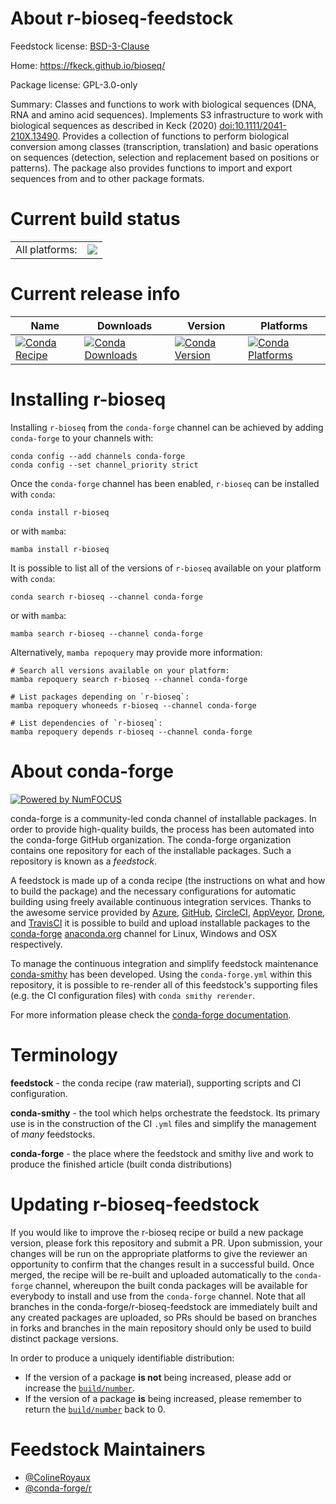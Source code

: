 About r-bioseq-feedstock
========================

Feedstock license: [BSD-3-Clause](https://github.com/conda-forge/r-bioseq-feedstock/blob/main/LICENSE.txt)

Home: https://fkeck.github.io/bioseq/

Package license: GPL-3.0-only

Summary: Classes and functions to work with biological sequences (DNA, RNA and amino acid sequences). Implements S3 infrastructure to work with biological sequences as described in Keck (2020) <doi:10.1111/2041-210X.13490>. Provides a collection of functions to perform biological conversion among classes (transcription, translation) and basic operations on sequences (detection, selection and replacement based on positions or patterns). The package also provides functions to import and export sequences from and to other package formats.

Current build status
====================


<table><tr><td>All platforms:</td>
    <td>
      <a href="https://dev.azure.com/conda-forge/feedstock-builds/_build/latest?definitionId=18479&branchName=main">
        <img src="https://dev.azure.com/conda-forge/feedstock-builds/_apis/build/status/r-bioseq-feedstock?branchName=main">
      </a>
    </td>
  </tr>
</table>

Current release info
====================

| Name | Downloads | Version | Platforms |
| --- | --- | --- | --- |
| [![Conda Recipe](https://img.shields.io/badge/recipe-r--bioseq-green.svg)](https://anaconda.org/conda-forge/r-bioseq) | [![Conda Downloads](https://img.shields.io/conda/dn/conda-forge/r-bioseq.svg)](https://anaconda.org/conda-forge/r-bioseq) | [![Conda Version](https://img.shields.io/conda/vn/conda-forge/r-bioseq.svg)](https://anaconda.org/conda-forge/r-bioseq) | [![Conda Platforms](https://img.shields.io/conda/pn/conda-forge/r-bioseq.svg)](https://anaconda.org/conda-forge/r-bioseq) |

Installing r-bioseq
===================

Installing `r-bioseq` from the `conda-forge` channel can be achieved by adding `conda-forge` to your channels with:

```
conda config --add channels conda-forge
conda config --set channel_priority strict
```

Once the `conda-forge` channel has been enabled, `r-bioseq` can be installed with `conda`:

```
conda install r-bioseq
```

or with `mamba`:

```
mamba install r-bioseq
```

It is possible to list all of the versions of `r-bioseq` available on your platform with `conda`:

```
conda search r-bioseq --channel conda-forge
```

or with `mamba`:

```
mamba search r-bioseq --channel conda-forge
```

Alternatively, `mamba repoquery` may provide more information:

```
# Search all versions available on your platform:
mamba repoquery search r-bioseq --channel conda-forge

# List packages depending on `r-bioseq`:
mamba repoquery whoneeds r-bioseq --channel conda-forge

# List dependencies of `r-bioseq`:
mamba repoquery depends r-bioseq --channel conda-forge
```


About conda-forge
=================

[![Powered by
NumFOCUS](https://img.shields.io/badge/powered%20by-NumFOCUS-orange.svg?style=flat&colorA=E1523D&colorB=007D8A)](https://numfocus.org)

conda-forge is a community-led conda channel of installable packages.
In order to provide high-quality builds, the process has been automated into the
conda-forge GitHub organization. The conda-forge organization contains one repository
for each of the installable packages. Such a repository is known as a *feedstock*.

A feedstock is made up of a conda recipe (the instructions on what and how to build
the package) and the necessary configurations for automatic building using freely
available continuous integration services. Thanks to the awesome service provided by
[Azure](https://azure.microsoft.com/en-us/services/devops/), [GitHub](https://github.com/),
[CircleCI](https://circleci.com/), [AppVeyor](https://www.appveyor.com/),
[Drone](https://cloud.drone.io/welcome), and [TravisCI](https://travis-ci.com/)
it is possible to build and upload installable packages to the
[conda-forge](https://anaconda.org/conda-forge) [anaconda.org](https://anaconda.org/)
channel for Linux, Windows and OSX respectively.

To manage the continuous integration and simplify feedstock maintenance
[conda-smithy](https://github.com/conda-forge/conda-smithy) has been developed.
Using the ``conda-forge.yml`` within this repository, it is possible to re-render all of
this feedstock's supporting files (e.g. the CI configuration files) with ``conda smithy rerender``.

For more information please check the [conda-forge documentation](https://conda-forge.org/docs/).

Terminology
===========

**feedstock** - the conda recipe (raw material), supporting scripts and CI configuration.

**conda-smithy** - the tool which helps orchestrate the feedstock.
                   Its primary use is in the construction of the CI ``.yml`` files
                   and simplify the management of *many* feedstocks.

**conda-forge** - the place where the feedstock and smithy live and work to
                  produce the finished article (built conda distributions)


Updating r-bioseq-feedstock
===========================

If you would like to improve the r-bioseq recipe or build a new
package version, please fork this repository and submit a PR. Upon submission,
your changes will be run on the appropriate platforms to give the reviewer an
opportunity to confirm that the changes result in a successful build. Once
merged, the recipe will be re-built and uploaded automatically to the
`conda-forge` channel, whereupon the built conda packages will be available for
everybody to install and use from the `conda-forge` channel.
Note that all branches in the conda-forge/r-bioseq-feedstock are
immediately built and any created packages are uploaded, so PRs should be based
on branches in forks and branches in the main repository should only be used to
build distinct package versions.

In order to produce a uniquely identifiable distribution:
 * If the version of a package **is not** being increased, please add or increase
   the [``build/number``](https://docs.conda.io/projects/conda-build/en/latest/resources/define-metadata.html#build-number-and-string).
 * If the version of a package **is** being increased, please remember to return
   the [``build/number``](https://docs.conda.io/projects/conda-build/en/latest/resources/define-metadata.html#build-number-and-string)
   back to 0.

Feedstock Maintainers
=====================

* [@ColineRoyaux](https://github.com/ColineRoyaux/)
* [@conda-forge/r](https://github.com/conda-forge/r/)

